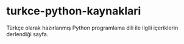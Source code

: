 # turkce-python-kaynaklari
Türkçe olarak hazırlanmış Python programlama dili ile ilgili içeriklerin derlendiği sayfa.
